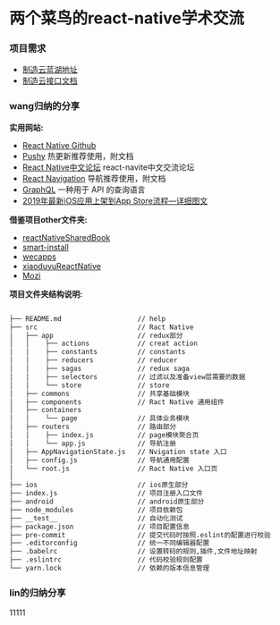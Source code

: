 # 两个菜鸟的react-native学术交流

### 项目需求
- [制造云蓝湖地址](https://lanhuapp.com/web/#/item/project/board?pid=a37754d9-c79e-4a61-9b3d-13393db2b6ed)  
- [制造云接口文档](http://doc.lsboot.cn/web/#/22?page_id=759)  

### wang归纳的分享

**实用网站:**
- [React Native Github](https://github.com/facebook/react-native)  
- [Pushy](http://update.reactnative.cn/home)  热更新推荐使用，附文档 
- [React Native中文论坛](https://bbs.reactnative.cn/)  react-navite中文交流论坛 
- [React Navigation](https://reactnavigation.org/zh-Hans/)  导航推荐使用，附文档
- [GraphQL](https://graphql.cn/)  一种用于 API 的查询语言
- [2019年最新iOS应用上架到App Store流程—详细图文](https://bbs.reactnative.cn/topic/3600/2019%E5%B9%B4%E6%9C%80%E6%96%B0ios%E5%BA%94%E7%94%A8%E4%B8%8A%E6%9E%B6%E5%88%B0app-store%E6%B5%81%E7%A8%8B-%E8%AF%A6%E7%BB%86%E5%9B%BE%E6%96%87)



**借鉴项目other文件夹:**
- [reactNativeSharedBook](https://github.com/cllemon/ReactNativeSharedBook)
- [smart-install](https://github.com/yangaijun/smart-install)
- [wecapps](https://github.com/edgardong/wecapps)
- [xiaoduyuReactNative](https://github.com/54sword/xiaoduyuReactNative)
- [Mozi](https://github.com/duheng/Mozi)


**项目文件夹结构说明:**
```html 

├── README.md                   // help
├── src                         // Ract Native
│   ├── app                     // redux部分
│   │    ├── actions            // creat action
│   │    ├── constants          // constants
│   │    ├── reducers           // reducer
│   │    ├── sagas              // redux saga
│   │    ├── selectors          // 过滤以及准备view层需要的数据
│   │    └── store              // store
│   ├── commons                 // 共享基础模块
│   ├── components              // Ract Native 通用组件
│   ├── containers
│   │    └── page               // 具体业务模块
│   ├── routers                 // 路由部分
│   │    ├── index.js           // page模块聚合页
│   │    └── app.js             // 导航注册
│   ├── AppNavigationState.js   // Nvigation state 入口
│   ├── config.js               // 导航通用配置
│   └── root.js                 // Ract Native 入口页
│
├── ios                         // ios原生部分
├── index.js                    // 项目注册入口文件
├── android                     // android原生部分
├── node_modules                // 项目依赖包
├── __test__                    // 自动化测试
├── package.json                // 项目配置信息
├── pre-commit                  // 提交代码时按照.eslint的配置进行校验
├── .editorconfig               // 统一不同编辑器配置
├── .babelrc                    // 设置转码的规则,插件,文件地址映射
├── .eslintrc                   // 代码校验规则配置
└── yarn.lock                   // 依赖的版本信息管理

```

### lin的归纳分享

11111 
